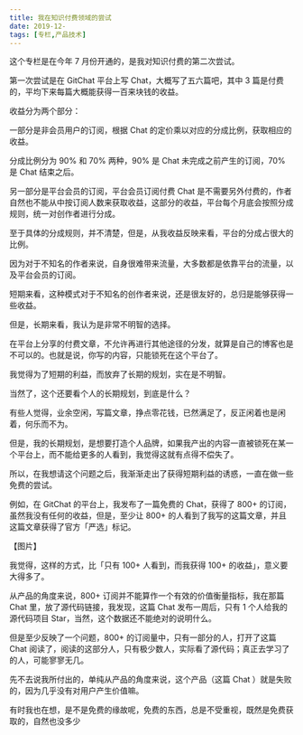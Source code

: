 ```yaml
---
title: 我在知识付费领域的尝试
date: 2019-12-
tags: [专栏,产品技术]
---
```


这个专栏是在今年 7 月份开通的，是我对知识付费的第二次尝试。

第一次尝试是在 GitChat 平台上写 Chat，大概写了五六篇吧，其中 3 篇是付费的，平均下来每篇大概能获得一百来块钱的收益。

收益分为两个部分：

一部分是非会员用户的订阅，根据 Chat 的定价乘以对应的分成比例，获取相应的收益。

分成比例分为 90% 和 70% 两种，90% 是 Chat 未完成之前产生的订阅，70% 是 Chat 结束之后。

另一部分是平台会员的订阅，平台会员订阅付费 Chat 是不需要另外付费的，作者自然也不能从中按订阅人数来获取收益，这部分的收益，平台每个月底会按照分成规则，统一对创作者进行分成。

至于具体的分成规则，并不清楚，但是，从我收益反映来看，平台的分成占很大的比例。

因为对于不知名的作者来说，自身很难带来流量，大多数都是依靠平台的流量，以及平台会员的订阅。

短期来看，这种模式对于不知名的创作者来说，还是很友好的，总归是能够获得一些收益。

但是，长期来看，我认为是非常不明智的选择。

在平台上分享的付费文章，不允许再进行其他途径的分发，就算是自己的博客也是不可以的。也就是说，你写的内容，只能锁死在这个平台了。

我觉得为了短期的利益，而放弃了长期的规划，实在是不明智。

当然了，这个还要看个人的长期规划，到底是什么？

有些人觉得，业余空闲，写篇文章，挣点零花钱，已然满足了，反正闲着也是闲着，何乐而不为。

但是，我的长期规划，是想要打造个人品牌，如果我产出的内容一直被锁死在某一个平台上，而不能给更多的人看到，我觉得这就有点得不偿失了。

所以，在我想请这个问题之后，我渐渐走出了获得短期利益的诱惑，一直在做一些免费的尝试。

例如，在 GitChat 的平台上，我发布了一篇免费的 Chat，获得了 800+ 的订阅，虽然我没有任何的收益，但是，至少让 800+ 的人看到了我写的这篇文章，并且这篇文章获得了官方「严选」标记。

【图片】

我觉得，这样的方式，比「只有 100+ 人看到，而我获得 100+ 的收益」，意义要大得多了。

从产品的角度来说，800+ 订阅并不能算作一个有效的价值衡量指标，我在那篇 Chat 里，放了源代码链接，我发现，这篇 Chat 发布一周后，只有 1 个人给我的源代码项目 Star，当然，这个数据还不能绝对的说明什么。

但是至少反映了一个问题，800+ 的订阅量中，只有一部分的人，打开了这篇 Chat 阅读了，阅读的这部分人，只有极少数人，实际看了源代码；真正去学习了的人，可能寥寥无几。

先不去说我所付出的，单纯从产品的角度来说，这个产品（这篇 Chat ）就是失败的，因为几乎没有对用户产生价值嘛。

有时我也在想，是不是免费的缘故呢，免费的东西，总是不受重视，既然是免费获取的，自然也没多少

